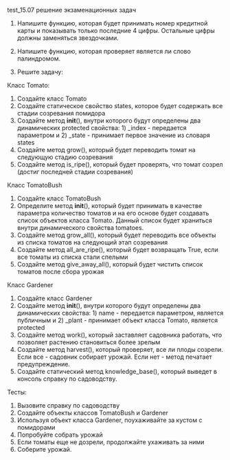 test_15.07
решение экзаменационных задач

1. Напишите функцию, которая будет принимать номер кредитной карты и показывать только последние 4 цифры. Остальные цифры должны заменяться звездочками.

2. Напишите функцию, которая проверяет является ли слово палиндромом.

3. Решите задачу:

  Класс Tomato:
  1. Создайте класс Tomato
  2. Создайте статическое свойство states, которое будет содержать все стадии
  созревания помидора
  3. Создайте метод __init__(), внутри которого будут определены два динамических protected свойства: 1) _index - передается параметром и 2) _state - принимает первое   значение из словаря states
  4. Создайте метод grow(), который будет переводить томат на следующую стадию созревания
  5. Создайте метод is_ripe(), который будет проверять, что томат созрел (достиг последней стадии созревания)
  
  Класс TomatoBush
  1. Создайте класс TomatoBush
  2. Определите метод __init__(), который будет принимать в качестве параметра количество томатов и на его основе будет создавать список объектов класса
  Tomato. Данный список будет храниться внутри динамического свойства tomatoes.
  3. Создайте метод grow_all(), который будет переводить все объекты из списка томатов на следующий этап созревания
  4. Создайте метод all_are_ripe(), который будет возвращать True, если все томаты из списка стали спелыми
  5. Создайте метод give_away_all(), который будет чистить список томатов после сбора урожая
  
  Класс Gardener
  1. Создайте класс Gardener
  2. Создайте метод __init__(), внутри которого будут определены два динамических свойства: 1) name - передается параметром, является публичным и 2) _plant -
  принимает объект класса Tomato, является protected
  3. Создайте метод work(), который заставляет садовника работать, что позволяет растению становиться более зрелым
  4. Создайте метод harvest(), который проверяет, все ли плоды созрели. Если все - садовник собирает урожай. Если нет - метод печатает предупреждение.
  5. Создайте статический метод knowledge_base(), который выведет в консоль справку по садоводству.
  
  Тесты:
  1. Вызовите справку по садоводству
  2. Создайте объекты классов TomatoBush и Gardener
  3. Используя объект класса Gardener, поухаживайте за кустом с помидорами
  4. Попробуйте собрать урожай
  5. Если томаты еще не дозрели, продолжайте ухаживать за ними
  6. Соберите урожай.
